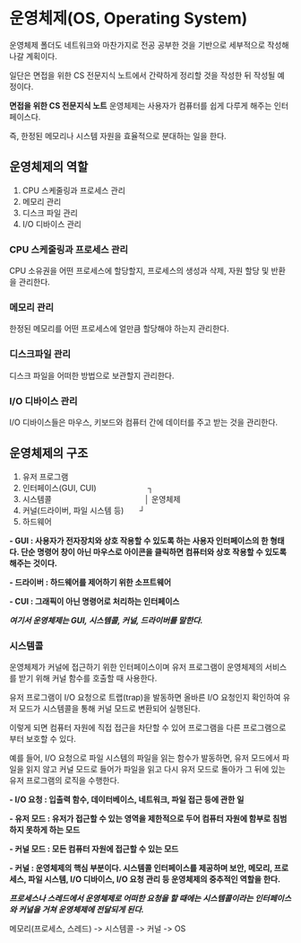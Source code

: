 # 운영체제(OS, Operating System)
운영체제 폴더도 네트워크와 마찬가지로 전공 공부한 것을 기반으로 세부적으로 작성해나갈 계획이다.

일단은 면접을 위한 CS 전문지식 노트에서 간략하게 정리할 것을 작성한 뒤 작성될 예정이다.

**면접을 위한 CS 전문지식 노트**
운영체제는 사용자가 컴퓨터를 쉽게 다루게 해주는 인터페이스다.

즉, 한정된 메모리나 시스템 자원을 효율적으로 분대하는 일을 한다.

## 운영체제의 역할
1. CPU 스케줄링과 프로세스 관리
2. 메모리 관리
3. 디스크 파일 관리
4. I/O 디바이스 관리

### CPU 스케줄링과 프로세스 관리
CPU 소유권을 어떤 프로세스에 할당할지, 프로세스의 생성과 삭제, 자원 할당 및 반환을 관리한다.

### 메모리 관리
한정된 메모리를 어떤 프로세스에 얼만큼 할당해야 하는지 관리한다.

### 디스크파일 관리
디스크 파일을 어떠한 방법으로 보관할지 관리한다.

### I/O 디바이스 관리
I/O 디바이스들은 마우스, 키보드와 컴퓨터 간에 데이터를 주고 받는 것을 관리한다.

## 운영체제의 구조
1. 유저 프로그램
2. 인터페이스(GUI, CUI)        ┐            
3. 시스템콜              │ 운영체제
4. 커널(드라이버, 파일 시스템 등)  ┘
5. 하드웨어

**- GUI : 사용자가 전자장치와 상호 작용할 수 있도록 하는 사용자 인터페이스의 한 형태다. 단순 명령어 창이 아닌 마우스로 아이콘을 클릭하면 컴퓨터와 상호 작용할 수 있도록 해주는 것이다.**

**- 드라이버 : 하드웨어를 제어하기 위한 소프트웨어**

**- CUI : 그래픽이 아닌 명령어로 처리하는 인터페이스**

***여기서 운영체제는 GUI, 시스템콜, 커널, 드라이버를 말한다.***

### 시스템콜
운영체제가 커널에 접근하기 위한 인터페이스이며 유저 프로그램이 운영체제의 서비스를 받기 위해 커널 함수를 호출할 때 사용한다.

유저 프로그램이 I/O 요청으로 트랩(trap)을 발동하면 올바른 I/O 요청인지 확인하여 유저 모드가 시스템콜을 통해 커널 모드로 변환되어 실행된다.

이렇게 되면 컴퓨터 자원에 직접 접근을 차단할 수 있어 프로그램을 다른 프로그램으로부터 보호할 수 있다.

예를 들어, I/O 요청으로 파일 시스템의 파일을 읽는 함수가 발동하면, 유저 모드에서 파일을 읽지 않고 커널 모드로 들어가 파일을 읽고 다시 유저 모드로 돌아가 그 뒤에 있는 유저 프로그램의 로직을 수행한다.

**- I/O 요청 : 입출력 함수, 데이터베이스, 네트워크, 파일 접근 등에 관한 일**

**- 유저 모드 : 유저가 접근할 수 있는 영역을 제한적으로 두어 컴퓨터 자원에 함부로 침범하지 못하게 하는 모드**

**- 커널 모드 : 모든 컴퓨터 자원에 접근할 수 있는 모드**

**- 커널 : 운영체제의 핵심 부분이다. 시스템콜 인터페이스를 제공하며 보안, 메모리, 프로세스, 파일 시스템, I/O 디바이스, I/O 요청 관리 등 운영체제의 중추적인 역할을 한다.**

***프로세스나 스레드에서 운영체제로 어떠한 요청을 할 때에는 시스템콜이라는 인터페이스와 커널을 거쳐 운영체제에 전달되게 된다.***

메모리(프로세스, 스레드) -> 시스템콜 -> 커널 -> OS


